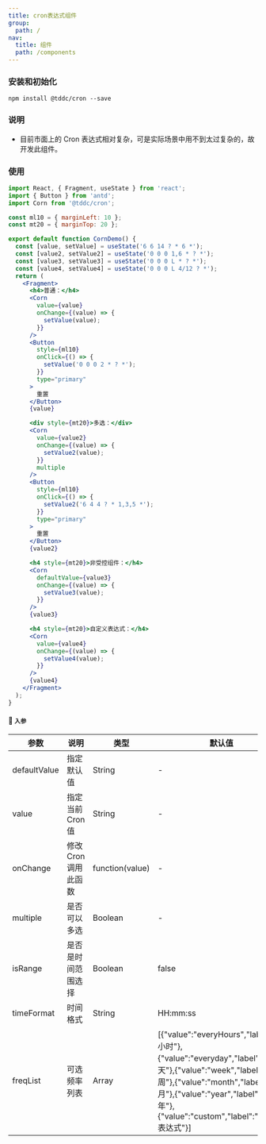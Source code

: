 ```yaml
---
title: cron表达式组件
group:
  path: /
nav:
  title: 组件
  path: /components
---
```


### 安装和初始化

```
npm install @tddc/cron --save
```

### 说明

- 目前市面上的 Cron 表达式相对复杂，可是实际场景中用不到太过复杂的，故开发此组件。

### 使用

```jsx
import React, { Fragment, useState } from 'react';
import { Button } from 'antd';
import Corn from '@tddc/cron';

const ml10 = { marginLeft: 10 };
const mt20 = { marginTop: 20 };

export default function CornDemo() {
  const [value, setValue] = useState('6 6 14 ? * 6 *');
  const [value2, setValue2] = useState('0 0 0 1,6 * ? *');
  const [value3, setValue3] = useState('0 0 0 L * ? *');
  const [value4, setValue4] = useState('0 0 0 L 4/12 ? *');
  return (
    <Fragment>
      <h4>普通：</h4>
      <Corn
        value={value}
        onChange={(value) => {
          setValue(value);
        }}
      />
      <Button
        style={ml10}
        onClick={() => {
          setValue('0 0 0 2 * ? *');
        }}
        type="primary"
      >
        重置
      </Button>
      {value}

      <div style={mt20}>多选：</div>
      <Corn
        value={value2}
        onChange={(value) => {
          setValue2(value);
        }}
        multiple
      />
      <Button
        style={ml10}
        onClick={() => {
          setValue2('6 4 4 ? * 1,3,5 *');
        }}
        type="primary"
      >
        重置
      </Button>
      {value2}

      <h4 style={mt20}>非受控组件：</h4>
      <Corn
        defaultValue={value3}
        onChange={(value) => {
          setValue3(value);
        }}
      />
      {value3}

      <h4 style={mt20}>自定义表达式：</h4>
      <Corn
        value={value4}
        onChange={(value) => {
          setValue4(value);
        }}
      />
      {value4}
    </Fragment>
  );
}
```

#### 🚀 `入参`

| 参数 | 说明 | 类型 | 默认值 |
| --- | --- | --- | --- |
| defaultValue | 指定默认值 | String | - |
| value | 指定当前 Cron 值 | String | - |
| onChange | 修改 Cron 调用此函数 | function(value) | - |
| multiple | 是否可以多选 | Boolean | - |
| isRange | 是否是时间范围选择 | Boolean | false |
| timeFormat | 时间格式 | String | HH:mm:ss |
| freqList | 可选频率列表 | Array | [{"value":"everyHours","label":"每小时"},{"value":"everyday","label":"每天"},{"value":"week","label":"每周"},{"value":"month","label":"每月"},{"value":"year","label":"每年"},{"value":"custom","label":"Cron 表达式"}] |

